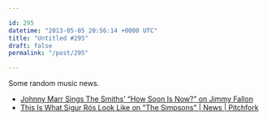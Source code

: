 ```yaml
---

id: 295
datetime: "2013-05-05 20:56:14 +0000 UTC"
title: "Untitled #295"
draft: false
permalink: "/post/295"

---
```


Some random music news. 

 
 * [Johnny Marr Sings The Smiths’ “How Soon Is Now?” on Jimmy Fallon](http://laughingsquid.com/johnny-marr-sings-the-smiths-how-soon-is-now-on-jimmy-fallon/)
 * [This Is What Sigur Rós Look Like on "The Simpsons" | News | Pitchfork](http://pitchfork.com/news/50603-this-is-what-sigur-ros-look-like-on-the-simpsons/)


